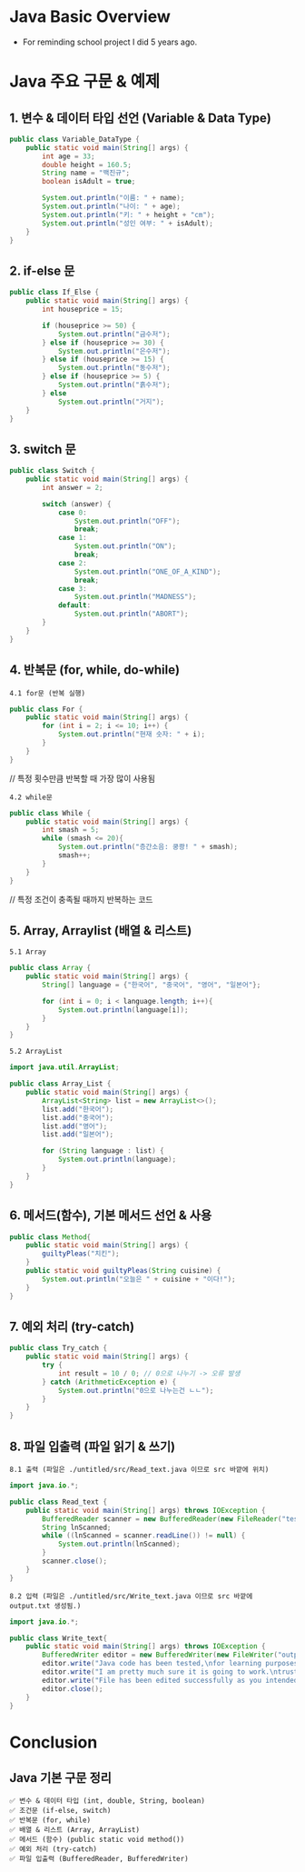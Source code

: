 # Java Basic Overview
  - For reminding school project I did 5 years ago.
  
# Java 주요 구문 & 예제

## 1. 변수 & 데이터 타입 선언 (Variable & Data Type)
```java
public class Variable_DataType {
    public static void main(String[] args) {
        int age = 33;
        double height = 160.5;
        String name = "백진규";
        boolean isAdult = true;

        System.out.println("이름: " + name);
        System.out.println("나이: " + age);
        System.out.println("키: " + height + "cm");
        System.out.println("성인 여부: " + isAdult);
    }
}
```
## 2. if-else 문
```java
public class If_Else {
    public static void main(String[] args) {
        int houseprice = 15;

        if (houseprice >= 50) {
            System.out.println("금수저");
        } else if (houseprice >= 30) {
            System.out.println("은수저");
        } else if (houseprice >= 15) {
            System.out.println("동수저");
        } else if (houseprice >= 5) {
            System.out.println("흙수저");
        } else
            System.out.println("거지");
    }
}
```
## 3. switch 문
```java
public class Switch {
    public static void main(String[] args) {
        int answer = 2;

        switch (answer) {
            case 0:
                System.out.println("OFF");
                break;
            case 1:
                System.out.println("ON");
                break;
            case 2:
                System.out.println("ONE_OF_A_KIND");
                break;
            case 3:
                System.out.println("MADNESS");
            default:
                System.out.println("ABORT");
        }
    }
}
```
## 4. 반복문 (for, while, do-while)
	
	4.1 for문 (반복 실행)
```java
public class For {
    public static void main(String[] args) {
        for (int i = 2; i <= 10; i++) {
            System.out.println("현재 숫자: " + i);
        }
    }
}
```
// 특정 횟수만큼 반복할 때 가장 많이 사용됨

	
	4.2 while문
```java
public class While {
    public static void main(String[] args) {
        int smash = 5;
        while (smash <= 20){
            System.out.println("층간소음: 쿵쾅! " + smash);
            smash++;
        }
    }
}
```
// 특정 조건이 충족될 때까지 반복하는 코드

## 5. Array, Arraylist (배열 & 리스트)

	5.1 Array
```java	
public class Array {
    public static void main(String[] args) {
        String[] language = {"한국어", "중국어", "영어", "일본어"};

        for (int i = 0; i < language.length; i++){
            System.out.println(language[i]);
        }
    }
}
```
	5.2 ArrayList
```java
import java.util.ArrayList;

public class Array_List {
    public static void main(String[] args) {
        ArrayList<String> list = new ArrayList<>();
        list.add("한국어");
        list.add("중국어");
        list.add("영어");
        list.add("일본어");

        for (String language : list) {
            System.out.println(language);
        }
    }
}
```
## 6. 메서드(함수), 기본 메서드 선언 & 사용
```java
public class Method{
    public static void main(String[] args) {
        guiltyPleas("치킨");
    }
    public static void guiltyPleas(String cuisine) {
        System.out.println("오늘은 " + cuisine + "이다!");
    }
}
```
## 7. 예외 처리 (try-catch)
```java
public class Try_catch {
    public static void main(String[] args) {
        try {
            int result = 10 / 0; // 0으로 나누기 -> 오류 발생
        } catch (ArithmeticException e) {
            System.out.println("0으로 나누는건 ㄴㄴ");
        }
    }
}
```
## 8. 파일 입출력 (파일 읽기 & 쓰기)

	8.1 출력 (파일은 ./untitled/src/Read_text.java 이므로 src 바깥에 위치)
```java	
import java.io.*;

public class Read_text {
    public static void main(String[] args) throws IOException {
        BufferedReader scanner = new BufferedReader(new FileReader("test.txt"));
        String lnScanned;
        while ((lnScanned = scanner.readLine()) != null) {
            System.out.println(lnScanned);
        }
        scanner.close();
    }
}
```
	8.2 입력 (파일은 ./untitled/src/Write_text.java 이므로 src 바깥에 output.txt 생성됨.)
```java
import java.io.*;

public class Write_text{
    public static void main(String[] args) throws IOException {
        BufferedWriter editor = new BufferedWriter(new FileWriter("output.txt"));
        editor.write("Java code has been tested,\nfor learning purposes. ");
        editor.write("I am pretty much sure it is going to work.\ntrust nobody but youself.\n");
        editor.write("File has been edited successfully as you intended.");
        editor.close();
    }
}
```
# Conclusion

## Java 기본 구문 정리
	✅ 변수 & 데이터 타입 (int, double, String, boolean)
	✅ 조건문 (if-else, switch)
	✅ 반복문 (for, while)
	✅ 배열 & 리스트 (Array, ArrayList)
	✅ 메서드 (함수) (public static void method())
	✅ 예외 처리 (try-catch)
	✅ 파일 입출력 (BufferedReader, BufferedWriter)